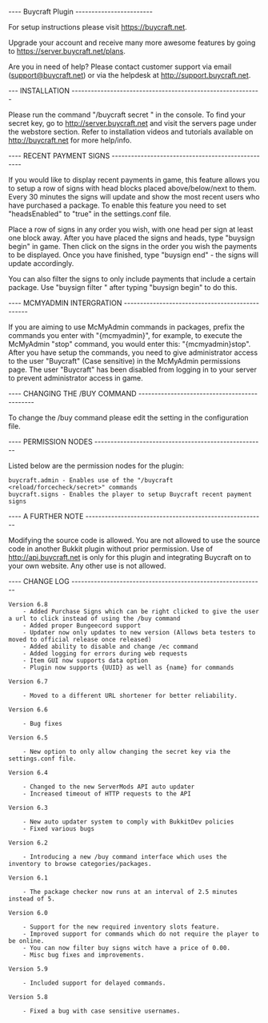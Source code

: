 ---- Buycraft Plugin ------------------------

For setup instructions please visit https://buycraft.net.

Upgrade your account and receive many more awesome features by going to https://server.buycraft.net/plans.

Are you in need of help? Please contact customer support via email (support@buycraft.net) or via the helpdesk at http://support.buycraft.net.


--- INSTALLATION -----------------------------------------------------------

Please run the command "/buycraft secret <Secret key>" in the console. To find your 
secret key, go to http://server.buycraft.net and visit the servers page under the webstore 
section. Refer to installation videos and tutorials available on http://buycraft.net for more help/info.

---- RECENT PAYMENT SIGNS --------------------------------------------------

If you would like to display recent payments in game, this feature allows you to
setup a row of signs with head blocks placed above/below/next to them. Every 30 minutes
the signs will update and show the most recent users who have purchased a package.
To enable this feature you need to set "headsEnabled" to "true" in the settings.conf file.

Place a row of signs in any order you wish, with one head per sign at least one block away. 
After you have placed the signs and heads, type "buysign begin" in game. Then click on the signs
in the order you wish the payments to be displayed. Once you have finished, type "buysign end" - 
the signs will update accordingly.

You can also filter the signs to only include payments that include a certain package. 
Use "buysign filter <Package ID>" after typing "buysign begin" to do this. 

---- MCMYADMIN INTERGRATION ------------------------------------------------

If you are aiming to use McMyAdmin commands in packages, prefix the commands you enter with "{mcmyadmin}", for example,
to execute the McMyAdmin "stop" command, you would enter this: "{mcmyadmin}stop". After you have setup the commands, you need
to give administrator access to the user "Buycraft" (Case sensitive) in the McMyAdmin permissions page. The user "Buycraft" has
been disabled from logging in to your server to prevent administrator access in game.


---- CHANGING THE /BUY COMMAND ---------------------------------------------

To change the /buy command please edit the setting in the configuration file.

---- PERMISSION NODES -----------------------------------------------------

Listed below are the permission nodes for the plugin:

	buycraft.admin - Enables use of the "/buycraft <reload/forcecheck/secret>" commands
	buycraft.signs - Enables the player to setup Buycraft recent payment signs


---- A FURTHER NOTE --------------------------------------------------------

Modifying the source code is allowed. You are not allowed to use the source code in another Bukkit plugin without prior permission.
Use of http://api.buycraft.net is only for this plugin and integrating Buycraft on to your own website. Any other use is not allowed.


---- CHANGE LOG ------------------------------------------------------------
	
	Version 6.8
		- Added Purchase Signs which can be right clicked to give the user a url to click instead of using the /buy command
		- Added proper Bungeecord support
		- Updater now only updates to new version (Allows beta testers to moved to official release once released)
		- Added ability to disable and change /ec command
		- Added logging for errors during web requests
		- Item GUI now supports data option
		- Plugin now supports {UUID} as well as {name} for commands
	
	Version 6.7

		- Moved to a different URL shortener for better reliability. 

	Version 6.6

		- Bug fixes

	Version 6.5

		- New option to only allow changing the secret key via the settings.conf file.

	Version 6.4

		- Changed to the new ServerMods API auto updater
		- Increased timeout of HTTP requests to the API

	Version 6.3

	 	- New auto updater system to comply with BukkitDev policies
	 	- Fixed various bugs

	Version 6.2

		- Introducing a new /buy command interface which uses the inventory to browse categories/packages.

	Version 6.1

		- The package checker now runs at an interval of 2.5 minutes instead of 5.

	Version 6.0

		- Support for the new required inventory slots feature.
		- Improved support for commands which do not require the player to be online.
		- You can now filter buy signs witch have a price of 0.00.
		- Misc bug fixes and improvements. 

	Version 5.9

		- Included support for delayed commands.

	Version 5.8

		- Fixed a bug with case sensitive usernames.
